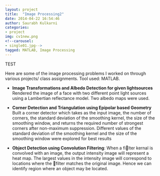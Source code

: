 ```yaml
---
layout: project
title:  "Image Processing2"
date: 2014-04-22 16:54:46
author: Saurabh Kulkarni
categories:
- project
img: cv1new.png
<!--carousel:
- single01.jpg-->
tagged: MATLAB, Image Processing
---
```

TEST

Here are some of the image processing problems I worked on through various projects/ class assignments.
Tool used: MATLAB.

- **Image Transformations and Albedo Detection for given lightsources**
Rendered the image of a face with two different point light sources using a
Lambertian reflectance model. Two albedo maps were used.

- **Corner Detection and Triangulation using Epipolar based Geometry**
Built a corner detector which takes as the input image, the number of corners, the standard
deviation of the smoothing kernel, the size of the smoothing window, and returns the required number
of strongest corners after non-maximum suppression. 
Different values of the standard deviation of the smoothing kernel and
the size of the smoothing window were explored for best results

- **Object Detection using Convolution Filtering**: 
When a filter kernal is convolved with an image, the output intensity image will represent a heat map. 
The largest values in the intensity image will correspond to locations where the filter matches the original image.
Hence we can identify region where an object may be located.